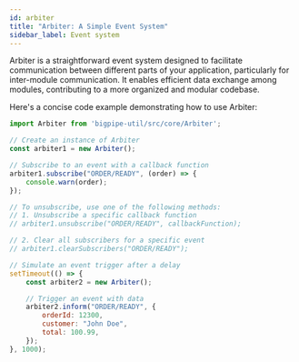 ```yaml
---
id: arbiter
title: "Arbiter: A Simple Event System"
sidebar_label: Event system
---
```


Arbiter is a straightforward event system designed to facilitate communication between different parts of your application, particularly for inter-module communication. It enables efficient data exchange among modules, contributing to a more organized and modular codebase.

Here's a concise code example demonstrating how to use Arbiter:

```javascript
import Arbiter from 'bigpipe-util/src/core/Arbiter';

// Create an instance of Arbiter
const arbiter1 = new Arbiter();

// Subscribe to an event with a callback function
arbiter1.subscribe("ORDER/READY", (order) => {
    console.warn(order);
});

// To unsubscribe, use one of the following methods:
// 1. Unsubscribe a specific callback function
// arbiter1.unsubscribe("ORDER/READY", callbackFunction);

// 2. Clear all subscribers for a specific event
// arbiter1.clearSubscribers("ORDER/READY");

// Simulate an event trigger after a delay
setTimeout(() => {
    const arbiter2 = new Arbiter();

    // Trigger an event with data
    arbiter2.inform("ORDER/READY", {
        orderId: 12300,
        customer: "John Doe",
        total: 100.99,
    });
}, 1000);
```
